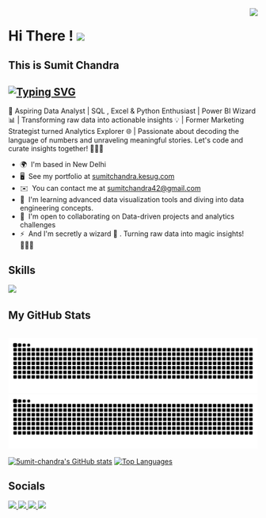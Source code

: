 <img align="right" src="https://visitor-badge.laobi.icu/badge?page_id=5umitchandra" />

# Hi There ! ![](https://user-images.githubusercontent.com/18350557/176309783-0785949b-9127-417c-8b55-ab5a4333674e.gif)
## This is **Sumit Chandra**

[![Typing SVG](https://readme-typing-svg.demolab.com?font=Fira+Code&size=20&pause=600&color=F7F7F7&vCenter=true&random=false&width=380&lines=Data+Analyst;Marketing+Strategist;SQL+Developer;Power+BI++Insights+Developer;Crafting+data+narratives+with+SQL+and+Python;Transforming+data+into+actionable+insights)](https://git.io/typing-svg)
-----------------------------------------

🚀 Aspiring Data Analyst | SQL , Excel & Python Enthusiast | Power BI Wizard 📊 | Transforming raw data into actionable insights 💡 | Former Marketing Strategist turned Analytics Explorer 🌐 | Passionate about decoding the language of numbers and unraveling meaningful stories. Let's code and curate insights together! 👨‍💻✨

*   🌍  I'm based in New Delhi
*   🖥️  See my portfolio at [sumitchandra.kesug.com](https://sumitchandra.kesug.com)
*   ✉️  You can contact me at [sumitchandra42@gmail.com](mailto:sumitchandra42@gmail.com)
*   🧠  I'm learning advanced data visualization tools and diving into data engineering concepts.
*   🤝  I'm open to collaborating on Data-driven projects and analytics challenges
*   ⚡  And I'm secretly a wizard 🙂 . Turning raw data into magic insights! 🧙‍♂️✨

## Skills 

<img src="https://skillicons.dev/icons?i=mysql,python,wordpress,html,vscode,git" /><br>

## My GitHub Stats

<div align="center">
  <br>
<picture>
  <source media="(prefers-color-scheme: dark)" srcset="https://raw.githubusercontent.com/5umit-chandra/5umit-chandra/output/github-contribution-grid-snake-dark.svg.svg" />
  <source media="(prefers-color-scheme: light)" srcset="https://raw.githubusercontent.com/5umit-chandra/5umit-chandra/output/github-contribution-grid-snake.svg" />
  <img alt="github-snake" src="https://raw.githubusercontent.com/5umit-chandra/5umit-chandra/output/github-contribution-grid-snake.svg" />
</picture>
  
  <img alt="snk" src="https://raw.githubusercontent.com/5umit-chandra/5umit-chandra/output/github-contribution-grid-snake.svg" />
  <br/>
</div>

<a href="http://www.github.com/5umit-chandra"><img src="https://github-readme-stats.vercel.app/api?username=5umit-chandra&show_icons=true&hide=&count_private=true&title_color=0891b2&text_color=ffffff&icon_color=0891b2&bg_color=1c1917&hide_border=true&show_icons=true" alt="5umit-chandra's GitHub stats" /></a>
<a href="https://github.com/5umit-chandra" align="left"><img src="https://github-readme-stats.vercel.app/api/top-langs/?username=5umit-chandra&langs_count=10&title_color=0891b2&text_color=ffffff&icon_color=0891b2&bg_color=1c1917&hide_border=true&locale=en&custom_title=Top%20%Languages" alt="Top Languages" /></a>

## Socials

  <a href="mailto:chandrasumit42@gmail.com">
    <img src="https://img.shields.io/badge/Gmail-333333?style=for-the-badge&logo=gmail&logoColor=red" />
  </a>
  <a href="https://sumitchandra.kesug.com" target="_blank">
    <img src="https://img.shields.io/badge/LinkedIn-0077B5?style=for-the-badge&logo=linkedin&logoColor=white" target="_blank" />
  </a>
  <a href="https://github.com/5umit-chandra" target="_blank">
     <img src="https://img.shields.io/badge/Portfolio-FF5722?style=for-the-badge&logo=todoist&logoColor=white" target="_blank" /> 
  </a>
  <a href="https://hackerrank.com/profile/chandrasumit42 target="_blank">
    <img src="https://img.shields.io/badge/-Hackerrank-2EC866?style=for-the-badge&logo=HackerRank&logoColor=white" target="_blank" />
  </a>
